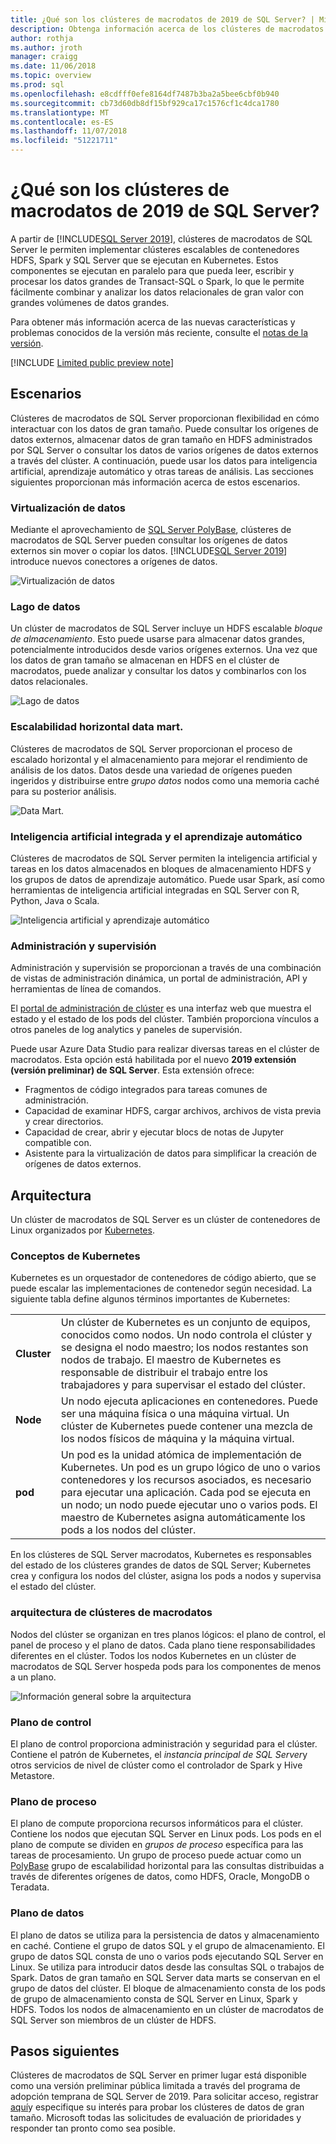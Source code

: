 ```yaml
---
title: ¿Qué son los clústeres de macrodatos de 2019 de SQL Server? | Microsoft Docs
description: Obtenga información acerca de los clústeres de macrodatos de 2019 de SQL Server (versión preliminar) que se ejecutan en Kubernetes y proporcionan opciones de escalabilidad horizontal relacionales y datos de HDFS.
author: rothja
ms.author: jroth
manager: craigg
ms.date: 11/06/2018
ms.topic: overview
ms.prod: sql
ms.openlocfilehash: e8cdfff0efe8164df7487b3ba2a5bee6cbf0b940
ms.sourcegitcommit: cb73d60db8df15bf929ca17c1576cf1c4dca1780
ms.translationtype: MT
ms.contentlocale: es-ES
ms.lasthandoff: 11/07/2018
ms.locfileid: "51221711"
---
```

# <a name="what-are-sql-server-2019-big-data-clusters"></a>¿Qué son los clústeres de macrodatos de 2019 de SQL Server?

A partir de [!INCLUDE[SQL Server 2019](../includes/sssqlv15-md.md)], clústeres de macrodatos de SQL Server le permiten implementar clústeres escalables de contenedores HDFS, Spark y SQL Server que se ejecutan en Kubernetes. Estos componentes se ejecutan en paralelo para que pueda leer, escribir y procesar los datos grandes de Transact-SQL o Spark, lo que le permite fácilmente combinar y analizar los datos relacionales de gran valor con grandes volúmenes de datos grandes.

Para obtener más información acerca de las nuevas características y problemas conocidos de la versión más reciente, consulte el [notas de la versión](big-data-cluster-release-notes.md).

[!INCLUDE [Limited public preview note](../includes/big-data-cluster-preview-note.md)]

## <a name="scenarios"></a>Escenarios

Clústeres de macrodatos de SQL Server proporcionan flexibilidad en cómo interactuar con los datos de gran tamaño. Puede consultar los orígenes de datos externos, almacenar datos de gran tamaño en HDFS administrados por SQL Server o consultar los datos de varios orígenes de datos externos a través del clúster. A continuación, puede usar los datos para inteligencia artificial, aprendizaje automático y otras tareas de análisis. Las secciones siguientes proporcionan más información acerca de estos escenarios.

### <a name="data-virtualization"></a>Virtualización de datos

Mediante el aprovechamiento de [SQL Server PolyBase](../relational-databases/polybase/polybase-guide.md), clústeres de macrodatos de SQL Server pueden consultar los orígenes de datos externos sin mover o copiar los datos. [!INCLUDE[SQL Server 2019](../includes/sssqlv15-md.md)] introduce nuevos conectores a orígenes de datos.

![Virtualización de datos](media/big-data-cluster-overview/data-virtualization.png)

### <a name="data-lake"></a>Lago de datos

Un clúster de macrodatos de SQL Server incluye un HDFS escalable *bloque de almacenamiento*. Esto puede usarse para almacenar datos grandes, potencialmente introducidos desde varios orígenes externos. Una vez que los datos de gran tamaño se almacenan en HDFS en el clúster de macrodatos, puede analizar y consultar los datos y combinarlos con los datos relacionales.

![Lago de datos](media/big-data-cluster-overview/data-lake.png)

### <a name="scale-out-data-mart"></a>Escalabilidad horizontal data mart.

Clústeres de macrodatos de SQL Server proporcionan el proceso de escalado horizontal y el almacenamiento para mejorar el rendimiento de análisis de los datos. Datos desde una variedad de orígenes pueden ingeridos y distribuirse entre *grupo datos* nodos como una memoria caché para su posterior análisis.

![Data Mart.](media/big-data-cluster-overview/data-mart.png)

### <a name="integrated-ai-and-machine-learning"></a>Inteligencia artificial integrada y el aprendizaje automático

Clústeres de macrodatos de SQL Server permiten la inteligencia artificial y tareas en los datos almacenados en bloques de almacenamiento HDFS y los grupos de datos de aprendizaje automático. Puede usar Spark, así como herramientas de inteligencia artificial integradas en SQL Server con R, Python, Java o Scala.

![Inteligencia artificial y aprendizaje automático](media/big-data-cluster-overview/ai-ml-spark.png)

### <a name="management-and-monitoring"></a>Administración y supervisión

Administración y supervisión se proporcionan a través de una combinación de vistas de administración dinámica, un portal de administración, API y herramientas de línea de comandos.

El [portal de administración de clúster](cluster-admin-portal.md) es una interfaz web que muestra el estado y el estado de los pods del clúster. También proporciona vínculos a otros paneles de log analytics y paneles de supervisión.

Puede usar Azure Data Studio para realizar diversas tareas en el clúster de macrodatos. Esta opción está habilitada por el nuevo **2019 extensión (versión preliminar) de SQL Server**. Esta extensión ofrece:

- Fragmentos de código integrados para tareas comunes de administración.
- Capacidad de examinar HDFS, cargar archivos, archivos de vista previa y crear directorios.
- Capacidad de crear, abrir y ejecutar blocs de notas de Jupyter compatible con.
- Asistente para la virtualización de datos para simplificar la creación de orígenes de datos externos.

## <a id="architecture"></a> Arquitectura

Un clúster de macrodatos de SQL Server es un clúster de contenedores de Linux organizados por [Kubernetes](https://kubernetes.io/docs/concepts/).

### <a name="kubernetes-concepts"></a>Conceptos de Kubernetes

Kubernetes es un orquestador de contenedores de código abierto, que se puede escalar las implementaciones de contenedor según necesidad. La siguiente tabla define algunos términos importantes de Kubernetes:

|||
|--|--|
| **Cluster** | Un clúster de Kubernetes es un conjunto de equipos, conocidos como nodos. Un nodo controla el clúster y se designa el nodo maestro; los nodos restantes son nodos de trabajo. El maestro de Kubernetes es responsable de distribuir el trabajo entre los trabajadores y para supervisar el estado del clúster. |
| **Node** | Un nodo ejecuta aplicaciones en contenedores. Puede ser una máquina física o una máquina virtual. Un clúster de Kubernetes puede contener una mezcla de los nodos físicos de máquina y la máquina virtual. |
| **pod** | Un pod es la unidad atómica de implementación de Kubernetes. Un pod es un grupo lógico de uno o varios contenedores y los recursos asociados, es necesario para ejecutar una aplicación. Cada pod se ejecuta en un nodo; un nodo puede ejecutar uno o varios pods. El maestro de Kubernetes asigna automáticamente los pods a los nodos del clúster. |

En los clústeres de SQL Server macrodatos, Kubernetes es responsables del estado de los clústeres grandes de datos de SQL Server; Kubernetes crea y configura los nodos del clúster, asigna los pods a nodos y supervisa el estado del clúster.

### <a name="big-data-clusters-architecture"></a>arquitectura de clústeres de macrodatos

Nodos del clúster se organizan en tres planos lógicos: el plano de control, el panel de proceso y el plano de datos. Cada plano tiene responsabilidades diferentes en el clúster. Todos los nodos Kubernetes en un clúster de macrodatos de SQL Server hospeda pods para los componentes de menos a un plano.

![Información general sobre la arquitectura](media/big-data-cluster-overview/architecture-diagram-planes.png)

### <a id="controlplane"></a> Plano de control

El plano de control proporciona administración y seguridad para el clúster. Contiene el patrón de Kubernetes, el *instancia principal de SQL Server*y otros servicios de nivel de clúster como el controlador de Spark y Hive Metastore.

### <a id="computeplane"></a> Plano de proceso

El plano de compute proporciona recursos informáticos para el clúster. Contiene los nodos que ejecutan SQL Server en Linux pods. Los pods en el plano de compute se dividen en *grupos de proceso* específica para las tareas de procesamiento. Un grupo de proceso puede actuar como un [PolyBase](../relational-databases/polybase/polybase-guide.md) grupo de escalabilidad horizontal para las consultas distribuidas a través de diferentes orígenes de datos, como HDFS, Oracle, MongoDB o Teradata.

### <a id="dataplane"></a> Plano de datos

El plano de datos se utiliza para la persistencia de datos y almacenamiento en caché. Contiene el grupo de datos SQL y el grupo de almacenamiento.  El grupo de datos SQL consta de uno o varios pods ejecutando SQL Server en Linux. Se utiliza para introducir datos desde las consultas SQL o trabajos de Spark. Datos de gran tamaño en SQL Server data marts se conservan en el grupo de datos del clúster. El bloque de almacenamiento consta de los pods de grupo de almacenamiento consta de SQL Server en Linux, Spark y HDFS. Todos los nodos de almacenamiento en un clúster de macrodatos de SQL Server son miembros de un clúster de HDFS.

## <a name="next-steps"></a>Pasos siguientes

Clústeres de macrodatos de SQL Server en primer lugar está disponible como una versión preliminar pública limitada a través del programa de adopción temprana de SQL Server de 2019. Para solicitar acceso, registrar [aquí](https://aka.ms/eapsignup)y especifique su interés para probar los clústeres de datos de gran tamaño. Microsoft todas las solicitudes de evaluación de prioridades y responder tan pronto como sea posible.
